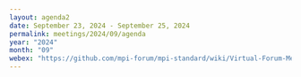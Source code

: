 ```yaml
---
layout: agenda2
date: September 23, 2024 - September 25, 2024
permalink: meetings/2024/09/agenda
year: "2024"
month: "09"
webex: "https://github.com/mpi-forum/mpi-standard/wiki/Virtual-Forum-Meeting-Information"
---
```


